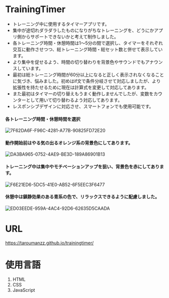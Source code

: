 # TrainingTimer
- トレーニング中に使用するタイマーアプリです。
- 集中が途切れダラダラしたものになりがちなトレーニングを、どうにかアプリ側からサポートできないかと考えて制作しました。
- 各トレーニング時間・休憩時間は1〜5分の間で選択し、タイマーをそれぞれ交互に動作させつつ、総トレーニング時間・総セット数と併せて表示しています。
- より集中を促せるよう、時間の切り替わりを背景色やサウンドでもアナウンスしています。
- 最初は総トレーニング時間が60分以上になると正しく表示されなくなることに気づき、悩みました。初めはif文で条件分岐させて対応しましたが、より拡張性を持たせるために現在は計算式を変更して対応してあります。
- また最初はタイマーの切り替えもうまく動作しませんでしたが、変数をカウンターとして用いて切り替わるよう対応してあります。
- レスポンシブデザインに対応させ、スマートフォンでも使用可能です。

#### 各トレーニング時間・休憩時間を選択 
![7F62DA6F-F96C-4281-A77B-90825FD72E20](https://github.com/taroumanzz/trainingtimer/assets/132829933/f22582a9-99e7-487f-b815-33731cc4ebab)

#### 動作開始前はやる気の出るオレンジ系の背景色にしてあります。  
![DA3BA965-0752-4AE9-BE3D-189A86901B13](https://github.com/taroumanzz/trainingtimer/assets/132829933/6ad9d8fa-9276-4141-9535-c5a4fbe12111)

#### トレーニング中は集中やモチベーションアップを狙い、背景色を赤にしてあります。  
![F6E21ED6-5DC5-41E0-AB52-6F5EEC3F6477](https://github.com/taroumanzz/trainingtimer/assets/132829933/7d4b6727-7043-4df0-bb3d-6581de571de8)

#### 休憩中は鎮静効果のある青系の色で、リラックスできるように配慮しました。  
![ED03EEDE-959A-4AC4-92D6-62635D5CAADA](https://github.com/taroumanzz/trainingtimer/assets/132829933/22a22233-68a9-4703-84d9-6a3cdb6d4e0b)

# URL
https://taroumanzz.github.io/trainingtimer/

# 使用言語
1. HTML
2. CSS
3. JavaScript
